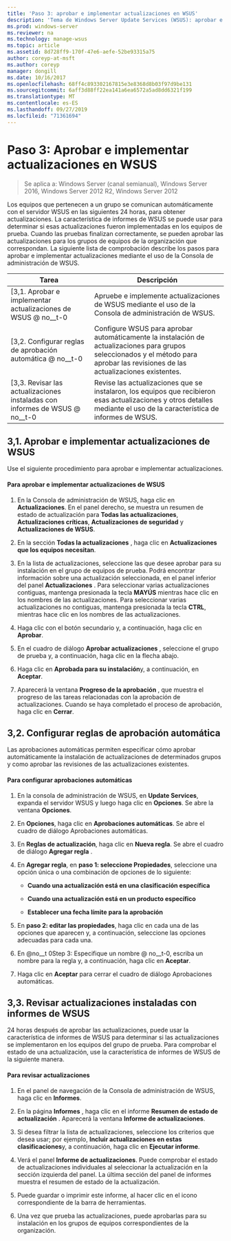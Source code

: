 ```yaml
---
title: 'Paso 3: aprobar e implementar actualizaciones en WSUS'
description: 'Tema de Windows Server Update Services (WSUS): aprobar e implementar actualizaciones en WSUS es el paso tres en un proceso de cuatro pasos para implementar WSUS.'
ms.prod: windows-server
ms.reviewer: na
ms.technology: manage-wsus
ms.topic: article
ms.assetid: 8d728ff9-170f-47e6-aefe-52be93315a75
author: coreyp-at-msft
ms.author: coreyp
manager: dongill
ms.date: 10/16/2017
ms.openlocfilehash: 68ff4c893302167815e3e8368d8b03f97d9be131
ms.sourcegitcommit: 6aff3d88ff22ea141a6ea6572a5ad8dd6321f199
ms.translationtype: MT
ms.contentlocale: es-ES
ms.lasthandoff: 09/27/2019
ms.locfileid: "71361694"
---
```

# <a name="step-3-approve-and-deploy-updates-in-wsus"></a>Paso 3: Aprobar e implementar actualizaciones en WSUS

>Se aplica a: Windows Server (canal semianual), Windows Server 2016, Windows Server 2012 R2, Windows Server 2012

Los equipos que pertenecen a un grupo se comunican automáticamente con el servidor WSUS en las siguientes 24 horas, para obtener actualizaciones. La característica de informes de WSUS se puede usar para determinar si esas actualizaciones fueron implementadas en los equipos de prueba. Cuando las pruebas finalizan correctamente, se pueden aprobar las actualizaciones para los grupos de equipos de la organización que correspondan. La siguiente lista de comprobación describe los pasos para aprobar e implementar actualizaciones mediante el uso de la Consola de administración de WSUS.

|Tarea|Descripción|
|----|--------|
|[3,1. Aprobar e implementar actualizaciones de WSUS @ no__t-0|Apruebe e implemente actualizaciones de WSUS mediante el uso de la Consola de administración de WSUS.|
|[3,2. Configurar reglas de aprobación automática @ no__t-0|Configure WSUS para aprobar automáticamente la instalación de actualizaciones para grupos seleccionados y el método para aprobar las revisiones de las actualizaciones existentes.|
|[3,3. Revisar las actualizaciones instaladas con informes de WSUS @ no__t-0|Revise las actualizaciones que se instalaron, los equipos que recibieron esas actualizaciones y otros detalles mediante el uso de la característica de informes de WSUS.|

## <a name="BKM_3.1."></a>3,1. Aprobar e implementar actualizaciones de WSUS
Use el siguiente procedimiento para aprobar e implementar actualizaciones.

#### <a name="to-approve-and-deploy-wsus-updates"></a>Para aprobar e implementar actualizaciones de WSUS

1.  En la Consola de administración de WSUS, haga clic en **Actualizaciones**. En el panel derecho, se muestra un resumen de estado de actualización para **Todas las actualizaciones**, **Actualizaciones críticas**, **Actualizaciones de seguridad** y **Actualizaciones de WSUS**.

2.  En la sección **Todas la actualizaciones** , haga clic en **Actualizaciones que los equipos necesitan**.

3.  En la lista de actualizaciones, seleccione las que desee aprobar para su instalación en el grupo de equipos de prueba. Podrá encontrar información sobre una actualización seleccionada, en el panel inferior del panel **Actualizaciones** . Para seleccionar varias actualizaciones contiguas, mantenga presionada la tecla **MAYÚS** mientras hace clic en los nombres de las actualizaciones. Para seleccionar varias actualizaciones no contiguas, mantenga presionada la tecla **CTRL**, mientras hace clic en los nombres de las actualizaciones.

4.  Haga clic con el botón secundario y, a continuación, haga clic en **Aprobar**.

5.  En el cuadro de diálogo **Aprobar actualizaciones** , seleccione el grupo de prueba y, a continuación, haga clic en la flecha abajo.

6.  Haga clic en **Aprobada para su instalación**y, a continuación, en **Aceptar**.

7.  Aparecerá la ventana **Progreso de la aprobación** , que muestra el progreso de las tareas relacionadas con la aprobación de actualizaciones. Cuando se haya completado el proceso de aprobación, haga clic en **Cerrar**.

## <a name="BKM_3.2.a."></a>3,2. Configurar reglas de aprobación automática
Las aprobaciones automáticas permiten especificar cómo aprobar automáticamente la instalación de actualizaciones de determinados grupos y como aprobar las revisiones de las actualizaciones existentes.

#### <a name="to-configure-automatic-approvals"></a>Para configurar aprobaciones automáticas

1.  En la consola de administración de WSUS, en **Update Services**, expanda el servidor WSUS y luego haga clic en **Opciones**. Se abre la ventana **Opciones**.

2.  En **Opciones**, haga clic en **Aprobaciones automáticas**. Se abre el cuadro de diálogo Aprobaciones automáticas.

3.  En **Reglas de actualización**, haga clic en **Nueva regla**. Se abre el cuadro de diálogo **Agregar regla** .

4.  En **Agregar regla**, en **paso 1: seleccione Propiedades**, seleccione una opción única o una combinación de opciones de lo siguiente:

    -   **Cuando una actualización está en una clasificación específica**

    -   **Cuando una actualización está en un producto específico**

    -   **Establecer una fecha límite para la aprobación**

5.  En **paso 2: editar las propiedades**, haga clic en cada una de las opciones que aparecen y, a continuación, seleccione las opciones adecuadas para cada una.

6.  En @no__t 0Step 3: Especifique un nombre @ no__t-0, escriba un nombre para la regla y, a continuación, haga clic en **Aceptar**.

7.  Haga clic en **Aceptar** para cerrar el cuadro de diálogo Aprobaciones automáticas.

## <a name="BKM_3.3."></a>3,3. Revisar actualizaciones instaladas con informes de WSUS
24 horas después de aprobar las actualizaciones, puede usar la característica de informes de WSUS para determinar si las actualizaciones se implementaron en los equipos del grupo de prueba. Para comprobar el estado de una actualización, use la característica de informes de WSUS de la siguiente manera.

#### <a name="to-review-updates"></a>Para revisar actualizaciones

1.  En el panel de navegación de la Consola de administración de WSUS, haga clic en **Informes**.

2.  En la página **Informes** , haga clic en el informe **Resumen de estado de actualización** . Aparecerá la ventana **Informe de actualizaciones**.

3.  Si desea filtrar la lista de actualizaciones, seleccione los criterios que desea usar; por ejemplo, **Incluir actualizaciones en estas clasificaciones**y, a continuación, haga clic en **Ejecutar informe**.

4.  Verá el panel **Informe de actualizaciones**. Puede comprobar el estado de actualizaciones individuales al seleccionar la actualización en la sección izquierda del panel. La última sección del panel de informes muestra el resumen de estado de la actualización.

5.  Puede guardar o imprimir este informe, al hacer clic en el icono correspondiente de la barra de herramientas.

6.  Una vez que prueba las actualizaciones, puede aprobarlas para su instalación en los grupos de equipos correspondientes de la organización.

